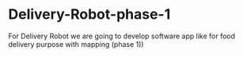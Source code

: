 # Delivery-Robot-phase-1
For Delivery Robot we are going to develop software app like for food delivery purpose with mapping (phase 1))
